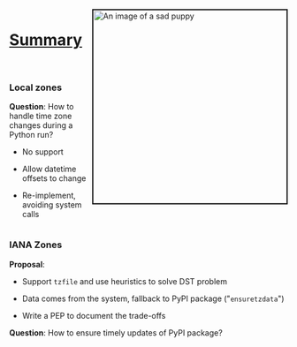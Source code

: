 <div style="display: flex">
<div>

<h1><u>Summary</u></h1>
<br/>

### Local zones

**Question**: How to handle time zone changes during a Python run?

- No support

- Allow datetime offsets to change

- Re-implement, avoiding system calls

</div>

<div style="flex-grow: 1"></div>
<img src="external-images/bharathi-kannan-sad-puppy.jpg"
     alt="An image of a sad puppy"
     class="fragment"
     height="350px"
     style="border: 2px solid"
     />

<br/>
<br/>
</div>

### IANA Zones

**Proposal**:

- Support `tzfile` and use heuristics to solve DST problem

- Data comes from the system, fallback to PyPI package ("`ensuretzdata`")

- Write a PEP to document the trade-offs

**Question**: How to ensure timely updates of PyPI package?
